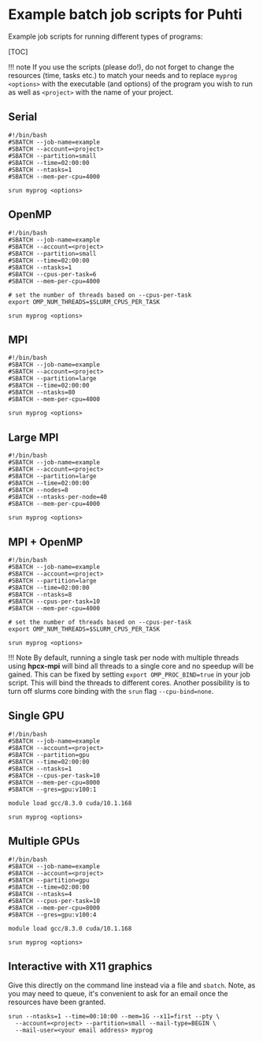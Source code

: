 # Example batch job scripts for Puhti

Example job scripts for running different types of programs:

[TOC]

!!! note
    If you use the scripts (please do!), do not forget to change the resources
    (time, tasks etc.) to match your needs and to replace `myprog <options>`
    with the executable (and options) of the program you wish to run as well
    as `<project>` with the name of your project.

## Serial

```
#!/bin/bash
#SBATCH --job-name=example
#SBATCH --account=<project>
#SBATCH --partition=small
#SBATCH --time=02:00:00
#SBATCH --ntasks=1
#SBATCH --mem-per-cpu=4000

srun myprog <options>
```

## OpenMP

```
#!/bin/bash
#SBATCH --job-name=example
#SBATCH --account=<project>
#SBATCH --partition=small
#SBATCH --time=02:00:00
#SBATCH --ntasks=1
#SBATCH --cpus-per-task=6
#SBATCH --mem-per-cpu=4000

# set the number of threads based on --cpus-per-task
export OMP_NUM_THREADS=$SLURM_CPUS_PER_TASK

srun myprog <options>
```

## MPI

```
#!/bin/bash
#SBATCH --job-name=example
#SBATCH --account=<project>
#SBATCH --partition=large
#SBATCH --time=02:00:00
#SBATCH --ntasks=80
#SBATCH --mem-per-cpu=4000

srun myprog <options>
```

## Large MPI

```
#!/bin/bash
#SBATCH --job-name=example
#SBATCH --account=<project>
#SBATCH --partition=large
#SBATCH --time=02:00:00
#SBATCH --nodes=8
#SBATCH --ntasks-per-node=40
#SBATCH --mem-per-cpu=4000

srun myprog <options>

```
## MPI + OpenMP

```
#!/bin/bash
#SBATCH --job-name=example
#SBATCH --account=<project>
#SBATCH --partition=large
#SBATCH --time=02:00:00
#SBATCH --ntasks=8
#SBATCH --cpus-per-task=10
#SBATCH --mem-per-cpu=4000

# set the number of threads based on --cpus-per-task
export OMP_NUM_THREADS=$SLURM_CPUS_PER_TASK

srun myprog <options>
```
!!! Note
    By default, running a single task per node with multiple threads using **hpcx-mpi** will bind all threads to a single
    core and no speedup will be gained. This can be fixed by setting `export OMP_PROC_BIND=true` in your job script. This
    will bind the threads to different cores. Another possibility is to turn off slurms core binding with the `srun` flag `--cpu-bind=none`. 


## Single GPU

```
#!/bin/bash
#SBATCH --job-name=example
#SBATCH --account=<project>
#SBATCH --partition=gpu
#SBATCH --time=02:00:00
#SBATCH --ntasks=1
#SBATCH --cpus-per-task=10
#SBATCH --mem-per-cpu=8000
#SBATCH --gres=gpu:v100:1

module load gcc/8.3.0 cuda/10.1.168

srun myprog <options>
```

## Multiple GPUs

```
#!/bin/bash
#SBATCH --job-name=example
#SBATCH --account=<project>
#SBATCH --partition=gpu
#SBATCH --time=02:00:00
#SBATCH --ntasks=4
#SBATCH --cpus-per-task=10
#SBATCH --mem-per-cpu=8000
#SBATCH --gres=gpu:v100:4

module load gcc/8.3.0 cuda/10.1.168

srun myprog <options>
```
## Interactive with X11 graphics
 
Give this directly on the command line instead via a file and `sbatch`.
Note, as you may need to queue, it's convenient to ask for an email once the resources have been granted. 

```
srun --ntasks=1 --time=00:10:00 --mem=1G --x11=first --pty \
  --account=<project> --partition=small --mail-type=BEGIN \
  --mail-user=<your email address> myprog
```
